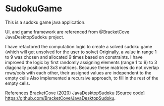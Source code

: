 # SudokuGame

This is a sudoku game java application. 

UI, and game framework are referenced from @BracketCove JavaDesktopSudoku project. 

I have refactored the computation logic to create a solved sudoku game (which will get unsolved for the user to solve)
Originally, a value in range 1 to 9 was chosen and allocated 9 times based on constraints.
I have improved the logic by first randomly assigning elements (range 1 to 9) to 3 diagonally positioned 3x3 matrices. Because these matrices do not overlap rows/cols with each other, their assigned values are independent to the empty cells
Also implemented a recursive approach, to fill in the rest of the empty cells. 
 

References
BracketCove (2020) JavaDesktopSudoku [Source code]
https://github.com/BracketCove/JavaDesktopSudoku.

